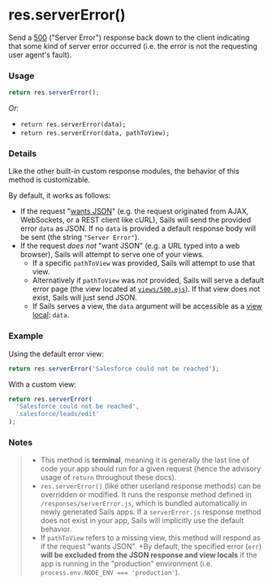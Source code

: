 # res.serverError()

Send a [500](http://en.wikipedia.org/wiki/List_of_HTTP_status_codes#5xx_Server_Error) ("Server Error") response back down to the client indicating that some kind of server error occurred (i.e. the error is not the requesting user agent's fault).

### Usage


```js
return res.serverError();
```

_Or:_
+ `return res.serverError(data);`
+ `return res.serverError(data, pathToView);`


### Details

Like the other built-in custom response modules, the behavior of this method is customizable.

By default, it works as follows:

+ If the request "[wants JSON](https://sailsjs.com/documentation/reference/request-req/req-wants-json)" (e.g. the request originated from AJAX, WebSockets, or a REST client like cURL), Sails will send the provided error `data` as JSON.  If no `data` is provided a default response body will be sent (the string `"Server Error"`).
+ If the request _does not_ "want JSON" (e.g. a URL typed into a web browser), Sails will attempt to serve one of your views.
  + If a specific `pathToView` was provided, Sails will attempt to use that view.
  + Alternatively if `pathToView` was _not_ provided, Sails will serve a default error page (the view located at [`views/500.ejs`](http://sailsjs.com/documentation/anatomy/myApp/views/500.ejs.html)).  If that view does not exist, Sails will just send JSON.
  + If Sails serves a view, the `data` argument will be accessible as a [view local](http://sailsjs.com/documentation/concepts/Views/Locals.html): `data`.



### Example

Using the default error view:

```javascript
return res.serverError('Salesforce could not be reached');
```

With a custom view:

```javascript
return res.serverError(
  'Salesforce could not be reached',
  'salesforce/leads/edit'
);
```


### Notes
> + This method is **terminal**, meaning it is generally the last line of code your app should run for a given request (hence the advisory usage of `return` throughout these docs).
>+ `res.serverError()` (like other userland response methods) can be overridden or modified.  It runs the response method defined in `/responses/serverError.js`, which is bundled automatically in newly generated Sails apps.  If a `serverError.js` response method does not exist in your app, Sails will implicitly use the default behavior.
>+ If `pathToView` refers to a missing view, this method will respond as if the request "wants JSON".
>+By default, the specified error (`err`) **will be excluded from the JSON response and view locals** if the app is running in the "production" environment (i.e. `process.env.NODE_ENV === 'production'`).




<docmeta name="displayName" value="res.serverError()">
<docmeta name="pageType" value="method">

